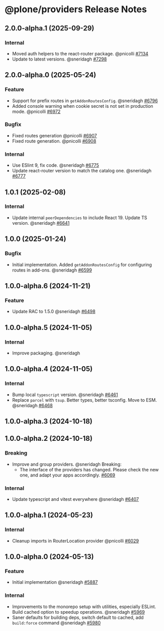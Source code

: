 # @plone/providers Release Notes

<!-- Do *NOT* add new change log entries to this file.
     You should create a file in the news directory instead.
     For helpful instructions, please see:
     https://6.docs.plone.org/contributing/index.html#contributing-change-log-label
-->

<!-- towncrier release notes start -->

## 2.0.0-alpha.1 (2025-09-29)

### Internal

- Moved auth helpers to the react-router package. @pnicolli [#7134](https://github.com/plone/volto/issues/7134)
- Update to latest versions. @sneridagh [#7298](https://github.com/plone/volto/issues/7298)

## 2.0.0-alpha.0 (2025-05-24)

### Feature

- Support for prefix routes in `getAddonRoutesConfig`. @sneridagh [#6796](https://github.com/plone/volto/issues/6796)
- Added console warning when cookie secret is not set in production mode. @pnicolli [#6972](https://github.com/plone/volto/issues/6972)

### Bugfix

- Fixed routes generation @pnicolli [#6907](https://github.com/plone/volto/issues/6907)
- Fixed route generation. @pnicolli [#6908](https://github.com/plone/volto/issues/6908)

### Internal

- Use ESlint 9, fix code. @sneridagh [#6775](https://github.com/plone/volto/issues/6775)
- Update react-router version to match the catalog one. @sneridagh [#6777](https://github.com/plone/volto/issues/6777)

## 1.0.1 (2025-02-08)

### Internal

- Update internal `peerDependencies` to include React 19.
  Update TS version. @sneridagh [#6641](https://github.com/plone/volto/issues/6641)

## 1.0.0 (2025-01-24)

### Bugfix

- Initial implementation.
  Added `getAddonRoutesConfig` for configuring routes in add-ons. @sneridagh [#6599](https://github.com/plone/volto/issues/6599)

## 1.0.0-alpha.6 (2024-11-21)

### Feature

- Update RAC to 1.5.0 @sneridagh [#6498](https://github.com/plone/volto/issues/6498)

## 1.0.0-alpha.5 (2024-11-05)

### Internal

- Improve packaging. @sneridagh 

## 1.0.0-alpha.4 (2024-11-05)

### Internal

- Bump local `typescript` version. @sneridagh [#6461](https://github.com/plone/volto/issues/6461)
- Replace `parcel` with `tsup`. Better types, better tsconfig. Move to ESM. @sneridagh [#6468](https://github.com/plone/volto/issues/6468)

## 1.0.0-alpha.3 (2024-10-18)

## 1.0.0-alpha.2 (2024-10-18)

### Breaking

- Improve and group providers. @sneridagh
  Breaking:
    - The interface of the providers has changed. Please check the new one, and adapt your apps accordingly. [#6069](https://github.com/plone/volto/issues/6069)

### Internal

- Update typescript and vitest everywhere @sneridagh [#6407](https://github.com/plone/volto/issues/6407)

## 1.0.0-alpha.1 (2024-05-23)

### Internal

- Cleanup imports in RouterLocation provider @pnicolli [#6029](https://github.com/plone/volto/issues/6029)

## 1.0.0-alpha.0 (2024-05-13)

### Feature

- Initial implementation @sneridagh [#5887](https://github.com/plone/volto/issues/5887)

### Internal

- Improvements to the monorepo setup with utilities, especially ESLint. Build cached option to speedup operations. @sneridagh [#5969](https://github.com/plone/volto/issues/5969)
- Saner defaults for building deps, switch default to cached, add `build:force` command @sneridagh [#5980](https://github.com/plone/volto/issues/5980)
